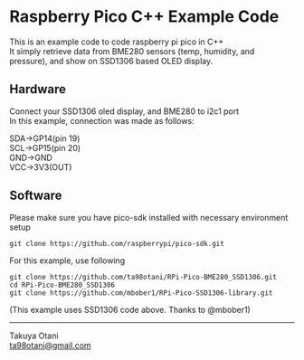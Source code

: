 # Raspberry Pico C++ Example Code 
This is an example code to code raspberry pi pico in C++  
It simply retrieve data from BME280 sensors (temp, humidity, and pressure), and show on SSD1306 based OLED display.  

## Hardware
Connect your SSD1306 oled display, and BME280 to i2c1 port  
In this example, connection was made as follows:  

SDA->GP14(pin 19)  
SCL->GP15(pin 20)  
GND->GND  
VCC->3V3(OUT)  

## Software
Please make sure you have pico-sdk installed with necessary environment setup  
```
git clone https://github.com/raspberrypi/pico-sdk.git  
```

For this example, use following     
```
git clone https://github.com/ta98otani/RPi-Pico-BME280_SSD1306.git  
cd RPi-Pico-BME280_SSD1306  
git clone https://github.com/mbober1/RPi-Pico-SSD1306-library.git  
```
(This example uses SSD1306 code above.  Thanks to @mbober1)  

--------  
Takuya Otani  
<ta98otani@gmail.com>  

